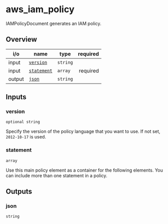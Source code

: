 <!-- This file was generated by structdoc. DO NOT EDIT. -->
<!-- For changes modify iam_policy_document.go instead. -->

# aws_iam_policy

IAMPolicyDocument generates an IAM policy.

## Overview

| i/o | name | type | required |
| --- | ---- | ---- | -------: |
| input | [`version`](#version) | `string` |  |
| input | [`statement`](#statement) | `array` | required |
| output | [`json`](#json) | `string` ||


## Inputs

### version

`optional string`

Specify the version of the policy language that you want to use.
If not set, `2012-10-17` is used.

### statement

`array`

Use this main policy element as a container for the following elements.
You can include more than one statement in a policy.

## Outputs

### json

`string`


